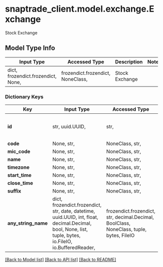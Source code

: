# snaptrade_client.model.exchange.Exchange

Stock Exchange

## Model Type Info
Input Type | Accessed Type | Description | Notes
------------ | ------------- | ------------- | -------------
dict, frozendict.frozendict, None,  | frozendict.frozendict, NoneClass,  | Stock Exchange | 

### Dictionary Keys
Key | Input Type | Accessed Type | Description | Notes
------------ | ------------- | ------------- | ------------- | -------------
**id** | str, uuid.UUID,  | str,  |  | [optional] value must be a uuid
**code** | None, str,  | NoneClass, str,  |  | [optional] 
**mic_code** | None, str,  | NoneClass, str,  |  | [optional] 
**name** | None, str,  | NoneClass, str,  |  | [optional] 
**timezone** | None, str,  | NoneClass, str,  |  | [optional] 
**start_time** | None, str,  | NoneClass, str,  |  | [optional] 
**close_time** | None, str,  | NoneClass, str,  |  | [optional] 
**suffix** | None, str,  | NoneClass, str,  |  | [optional] 
**any_string_name** | dict, frozendict.frozendict, str, date, datetime, uuid.UUID, int, float, decimal.Decimal, bool, None, list, tuple, bytes, io.FileIO, io.BufferedReader,  | frozendict.frozendict, str, decimal.Decimal, BoolClass, NoneClass, tuple, bytes, FileIO | any string name can be used but the value must be the correct type | [optional]

[[Back to Model list]](../../README.md#documentation-for-models) [[Back to API list]](../../README.md#documentation-for-api-endpoints) [[Back to README]](../../README.md)

